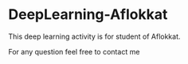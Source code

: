 # DeepLearning-Aflokkat

This deep learning activity is for student of Aflokkat.

For any question feel free to contact me
